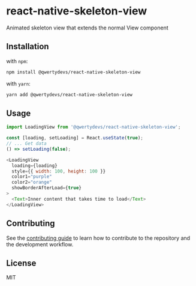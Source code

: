 # react-native-skeleton-view

Animated skeleton view that extends the normal View component

## Installation

with `npm`:

```sh
npm install @qwertydevs/react-native-skeleton-view
```

with `yarn`:

```sh
yarn add @qwertydevs/react-native-skeleton-view
```

## Usage

```js
import LoadingView from '@qwertydevs/react-native-skeleton-view';
```

```js
const [loading, setLoading] = React.useState(true);
// ... Get data
() => setLoading(false);
```

```js
<LoadingView
  loading={loading}
  style={{ width: 100, height: 100 }}
  color1="purple"
  color2="orange"
  showBorderAfterLoad={true}
>
  <Text>Inner content that takes time to load</Text>
</LoadingView>
```

## Contributing

See the [contributing guide](CONTRIBUTING.md) to learn how to contribute to the repository and the development workflow.

## License

MIT
